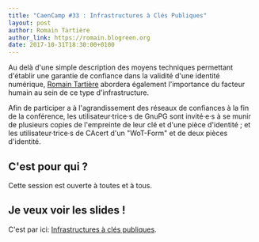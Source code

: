 ```yaml
---
title: "CaenCamp #33 : Infrastructures à Clés Publiques"
layout: post
author: Romain Tartière
author_link: https://romain.blogreen.org
date: 2017-10-31T18:30:00+0100
---
```


Au delà d'une simple description des moyens techniques permettant d'établir une garantie de confiance dans la validité d'une identité numérique, [Romain Tartière](https://mamot.fr/@smortex) abordera également l'importance du facteur humain au sein de ce type d'infrastructure.

Afin de participer a à l'agrandissement des réseaux de confiances à la fin de la conférence, les utilisateur·trice·s de GnuPG sont invité·e·s à se munir de plusieurs copies de l'empreinte de leur clé et d'une pièce d'identité ; et les utilisateur·trice·s de CAcert d'un "WoT-Form" et de deux pièces d'identité. 

<!-- more -->

## C'est pour qui ?

Cette session est ouverte à toutes et à tous.

## Je veux voir les slides !

C'est par ici: [Infrastructures à clés publiques](https://romain.blogreen.org/files/2017-10-31-pki.pdf).
